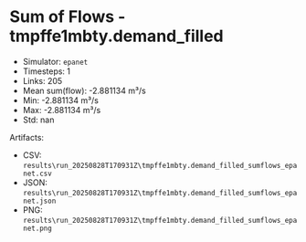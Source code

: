 # Sum of Flows - tmpffe1mbty.demand_filled

- Simulator: `epanet`
- Timesteps: 1
- Links: 205
- Mean sum(flow): -2.881134 m³/s
- Min: -2.881134 m³/s
- Max: -2.881134 m³/s
- Std: nan

Artifacts:
- CSV: `results\run_20250828T170931Z\tmpffe1mbty.demand_filled_sumflows_epanet.csv`
- JSON: `results\run_20250828T170931Z\tmpffe1mbty.demand_filled_sumflows_epanet.json`
- PNG: `results\run_20250828T170931Z\tmpffe1mbty.demand_filled_sumflows_epanet.png`